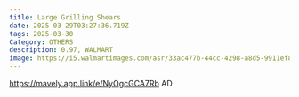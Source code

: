 ```yaml
---
title: Large Grilling Shears
date: 2025-03-29T03:27:36.719Z
tags: 2025-03-30
Category: OTHERS
description: 0.97, WALMART
image: https://i5.walmartimages.com/asr/33ac477b-44cc-4298-a8d5-9911ef8e2d47.8cbb02e96f739adce985917ea8f4e775.jpeg?odnHeight=640&odnWidth=640&odnBg=FFFFFF
---
```

https://mavely.app.link/e/NyOgcGCA7Rb    AD